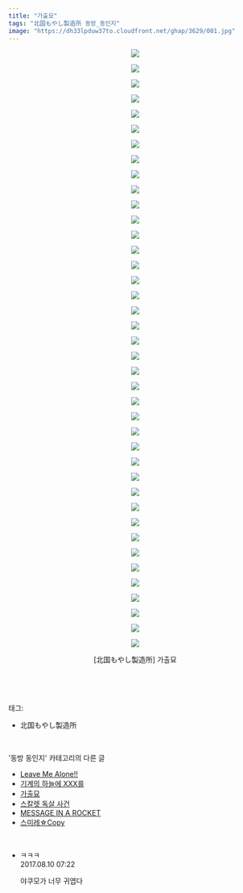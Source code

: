 ```yaml
---
title: "가출묘"
tags: "北国もやし製造所 동방_동인지"
image: "https://dh33lpduw37to.cloudfront.net/ghap/3629/001.jpg"
---
```

<div class="article">
<p style="text-align: center; clear: none; float: none;"><img src="{{ site.imgserver2 }}/ghap/3629/001.jpg"/></p>
<p style="text-align: center; clear: none; float: none;"><img src="{{ site.imgserver2 }}/ghap/3629/002.jpg"/></p>
<p style="text-align: center; clear: none; float: none;"><img src="{{ site.imgserver2 }}/ghap/3629/003.jpg"/></p>
<p style="text-align: center; clear: none; float: none;"><img src="{{ site.imgserver2 }}/ghap/3629/004.jpg"/></p>
<p style="text-align: center; clear: none; float: none;"><img src="{{ site.imgserver2 }}/ghap/3629/005.jpg"/></p>
<p style="text-align: center; clear: none; float: none;"><img src="{{ site.imgserver2 }}/ghap/3629/006.jpg"/></p>
<p style="text-align: center; clear: none; float: none;"><img src="{{ site.imgserver2 }}/ghap/3629/007.jpg"/></p>
<p style="text-align: center; clear: none; float: none;"><img src="{{ site.imgserver2 }}/ghap/3629/008.jpg"/></p>
<p style="text-align: center; clear: none; float: none;"><img src="{{ site.imgserver2 }}/ghap/3629/009.jpg"/></p>
<p style="text-align: center; clear: none; float: none;"><img src="{{ site.imgserver2 }}/ghap/3629/010.jpg"/></p>
<p style="text-align: center; clear: none; float: none;"><img src="{{ site.imgserver2 }}/ghap/3629/011.jpg"/></p>
<p style="text-align: center; clear: none; float: none;"><img src="{{ site.imgserver2 }}/ghap/3629/012.jpg"/></p>
<p style="text-align: center; clear: none; float: none;"><img src="{{ site.imgserver2 }}/ghap/3629/013.jpg"/></p>
<p style="text-align: center; clear: none; float: none;"><img src="{{ site.imgserver2 }}/ghap/3629/014.jpg"/></p>
<p style="text-align: center; clear: none; float: none;"><img src="{{ site.imgserver2 }}/ghap/3629/015.jpg"/></p>
<p style="text-align: center; clear: none; float: none;"><img src="{{ site.imgserver2 }}/ghap/3629/016.jpg"/></p>
<p style="text-align: center; clear: none; float: none;"><img src="{{ site.imgserver2 }}/ghap/3629/017.jpg"/></p>
<p style="text-align: center; clear: none; float: none;"><img src="{{ site.imgserver2 }}/ghap/3629/018.jpg"/></p>
<p style="text-align: center; clear: none; float: none;"><img src="{{ site.imgserver2 }}/ghap/3629/019.jpg"/></p>
<p style="text-align: center; clear: none; float: none;"><img src="{{ site.imgserver2 }}/ghap/3629/020.jpg"/></p>
<p style="text-align: center; clear: none; float: none;"><img src="{{ site.imgserver2 }}/ghap/3629/021.jpg"/></p>
<p style="text-align: center; clear: none; float: none;"><img src="{{ site.imgserver2 }}/ghap/3629/022.jpg"/></p>
<p style="text-align: center; clear: none; float: none;"><img src="{{ site.imgserver2 }}/ghap/3629/023.jpg"/></p>
<p style="text-align: center; clear: none; float: none;"><img src="{{ site.imgserver2 }}/ghap/3629/024.jpg"/></p>
<p style="text-align: center; clear: none; float: none;"><img src="{{ site.imgserver2 }}/ghap/3629/025.jpg"/></p>
<p style="text-align: center; clear: none; float: none;"><img src="{{ site.imgserver2 }}/ghap/3629/026.jpg"/></p>
<p style="text-align: center; clear: none; float: none;"><img src="{{ site.imgserver2 }}/ghap/3629/027.jpg"/></p>
<p style="text-align: center; clear: none; float: none;"><img src="{{ site.imgserver2 }}/ghap/3629/028.jpg"/></p>
<p style="text-align: center; clear: none; float: none;"><img src="{{ site.imgserver2 }}/ghap/3629/029.jpg"/></p>
<p style="text-align: center; clear: none; float: none;"><img src="{{ site.imgserver2 }}/ghap/3629/030.jpg"/></p>
<p style="text-align: center; clear: none; float: none;"><img src="{{ site.imgserver2 }}/ghap/3629/031.jpg"/></p>
<p style="text-align: center; clear: none; float: none;"><img src="{{ site.imgserver2 }}/ghap/3629/032.jpg"/></p>
<p style="text-align: center; clear: none; float: none;"><img src="{{ site.imgserver2 }}/ghap/3629/033.jpg"/></p>
<p style="text-align: center; clear: none; float: none;"><img src="{{ site.imgserver2 }}/ghap/3629/034.jpg"/></p>
<p style="text-align: center; clear: none; float: none;"><img src="{{ site.imgserver2 }}/ghap/3629/035.jpg"/></p>
<p style="text-align: center; clear: none; float: none;"><img src="{{ site.imgserver2 }}/ghap/3629/036.jpg"/></p>
<p style="text-align: center; clear: none; float: none;"><img src="{{ site.imgserver2 }}/ghap/3629/037.jpg"/></p>
<p style="text-align: center; clear: none; float: none;"><img src="{{ site.imgserver2 }}/ghap/3629/038.jpg"/></p>
<p style="text-align: center; clear: none; float: none;"><img src="{{ site.imgserver2 }}/ghap/3629/039.jpg"/></p>
<p style="text-align: center; clear: none; float: none;"><img src="{{ site.imgserver2 }}/ghap/3629/040.jpg"/></p>
<p style="text-align: center; clear: none; float: none;">[北国もやし製造所] 가출묘</p>
<p><br/></p>
</div><br/>
<div class="tagTrail">
<p>태그: </p>
<ul>
<li>北国もやし製造所</li>
</ul>
</div><br/>
<div class="another">
<p>'동방 동인지' 카테고리의 다른 글</p>
<ul>
<li><a href="/ghap_3638">Leave Me Alone!!</a></li>
<li><a href="/ghap_3630">기계의 하늘에 XXX를</a></li>
<li><a href="/ghap_3629">가출묘</a></li>
<li><a href="/ghap_3627">스칼렛 독살 사건</a></li>
<li><a href="/ghap_3621">MESSAGE IN A ROCKET</a></li>
<li><a href="/ghap_3620">스미레☆Copy</a></li>
</ul>
</div><br/>
<div class="cb_module cb_fluid">
<div class="cb_wrt cb_profile">
<div class="comment">
<ul>
<li class="cb_thumb_off" id="comment15055788">
<div class="cb_comment_area">
<div class="cb_info_area">
<div class="cb_section">
<span class="cb_nick_name">ㅋㅋㅋ</span>
</div>
<div class="cb_section">
<span class="cb_date">2017.08.10 07:22 </span>
</div>
</div>
<div class="cb_dsc_comment">
<p class="cb_dsc">
											야쿠모가 너무 귀엽다
										</p>
</div>
</div></li>
</ul>
</div>
</div><!-- commentList close -->
</div><br/>
